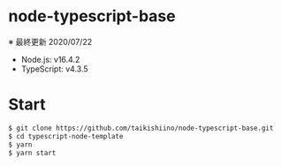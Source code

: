 # node-typescript-base
※ 最終更新 2020/07/22

- Node.js: v16.4.2
- TypeScript: v4.3.5

# Start
```bash
$ git clone https://github.com/taikishiino/node-typescript-base.git
$ cd typescript-node-template
$ yarn
$ yarn start
```
